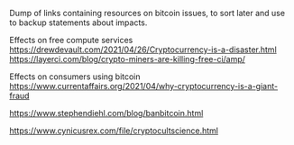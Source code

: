 Dump of links containing resources on bitcoin issues, to sort later and use to backup statements about impacts.

Effects on free compute services 
 https://drewdevault.com/2021/04/26/Cryptocurrency-is-a-disaster.html
https://layerci.com/blog/crypto-miners-are-killing-free-ci/amp/

Effects on consumers using bitcoin
https://www.currentaffairs.org/2021/04/why-cryptocurrency-is-a-giant-fraud

https://www.stephendiehl.com/blog/banbitcoin.html

https://www.cynicusrex.com/file/cryptocultscience.html
